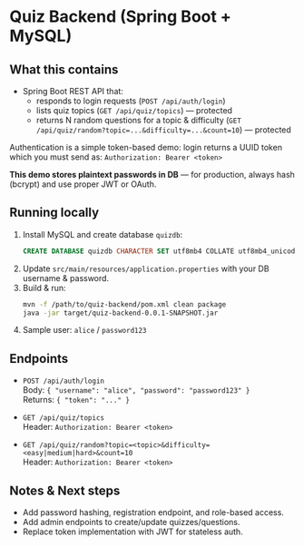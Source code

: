 # Quiz Backend (Spring Boot + MySQL)

## What this contains
- Spring Boot REST API that:
  - responds to login requests (`POST /api/auth/login`)
  - lists quiz topics (`GET /api/quiz/topics`) — protected
  - returns N random questions for a topic & difficulty (`GET /api/quiz/random?topic=...&difficulty=...&count=10`) — protected

Authentication is a simple token-based demo: login returns a UUID token which you must send as:
`Authorization: Bearer <token>`

**This demo stores plaintext passwords in DB** — for production, always hash (bcrypt) and use proper JWT or OAuth.

## Running locally
1. Install MySQL and create database `quizdb`:
   ```sql
   CREATE DATABASE quizdb CHARACTER SET utf8mb4 COLLATE utf8mb4_unicode_ci;
   ```
2. Update `src/main/resources/application.properties` with your DB username & password.
3. Build & run:
   ```bash
   mvn -f /path/to/quiz-backend/pom.xml clean package
   java -jar target/quiz-backend-0.0.1-SNAPSHOT.jar
   ```
4. Sample user: `alice` / `password123`

## Endpoints
- `POST /api/auth/login`  
  Body: `{ "username": "alice", "password": "password123" }`  
  Returns: `{ "token": "..." }`

- `GET /api/quiz/topics`  
  Header: `Authorization: Bearer <token>`

- `GET /api/quiz/random?topic=<topic>&difficulty=<easy|medium|hard>&count=10`  
  Header: `Authorization: Bearer <token>`

## Notes & Next steps
- Add password hashing, registration endpoint, and role-based access.
- Add admin endpoints to create/update quizzes/questions.
- Replace token implementation with JWT for stateless auth.
